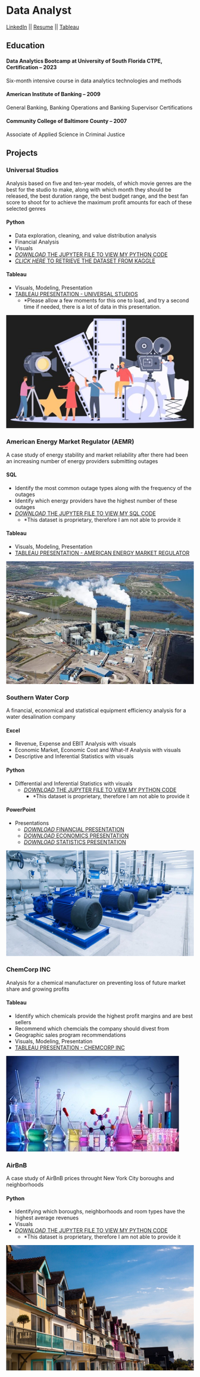 # Data Analyst
[LinkedIn](https://www.linkedin.com/in/brandon-chisnell-9890a79b/)
||
[Resume](/assets/resume/resume_brandon_chisnell.pdf)
||
[Tableau](https://public.tableau.com/app/profile/brandon.chisnell)

## Education
#### Data Analytics Bootcamp at University of South Florida CTPE, Certification – 2023
Six-month intensive course in data analytics technologies and methods

#### American Institute of Banking – 2009
General Banking, Banking Operations and Banking Supervisor Certifications

#### Community College of Baltimore County – 2007
Associate of Applied Science in Criminal Justice

## Projects
### Universal Studios
Analysis based on five and ten-year models, of which movie genres are the best for the studio to make, along with which month they should be released, the best duration range, the best budget range, and the best fan score to shoot for to achieve the maximum profit amounts for each of these selected genres

#### Python
- Data exploration, cleaning, and value distribution analysis
- Financial Analysis
- Visuals
- [*DOWNLOAD* THE JUPYTER FILE TO VIEW MY PYTHON CODE](/assets/files/capstone_universal_studios_portfolio.ipynb)
- [*CLICK HERE* TO RETRIEVE THE DATASET FROM KAGGLE](https://www.kaggle.com/datasets/akshaypawar7/millions-of-movies)

#### Tableau
  - Visuals, Modeling, Presentation
  - [TABLEAU PRESENTATION - UNIVERSAL STUDIOS](https://public.tableau.com/app/profile/brandon.chisnell/viz/Capstone-UniversalStudios/ExecutivePresentation)
    - *Please allow a few moments for this one to load, and try a second time if needed, there is a lot of data in this presentation.

![Movies](/assets/images/movies1.jpeg)

### American Energy Market Regulator (AEMR)
A case study of energy stability and market reliability after there had been an increasing number of energy providers submitting outages

#### SQL
  - Identify the most common outage types along with the frequency of the outages
  - Identify which energy providers have the highest number of these outages
  - [*DOWNLOAD* THE JUPYTER FILE TO VIEW MY SQL CODE](assets/files/aemr_portfolio.ipynb)
    - *This dataset is proprietary, therefore I am not able to provide it

#### Tableau
  - Visuals, Modeling, Presentation
  - [TABLEAU PRESENTATION - AMERICAN ENERGY MARKET REGULATOR](https://public.tableau.com/app/profile/brandon.chisnell/viz/AmericanEnergyMarketRegulator_16941167662490/Presentation)

![Energy Plant](/assets/images/energy2.jpeg)

### Southern Water Corp
A financial, economical and statistical equipment efficiency analysis for a water desalination company 
#### Excel
  - Revenue, Expense and EBIT Analysis with visuals
  - Economic Market, Economic Cost and What-If Analysis with visuals
  - Descriptive and Inferential Statistics with visuals
#### Python
  - Differential and Inferential Statistics with visuals
    - [*DOWNLOAD* THE JUPYTER FILE TO VIEW MY PYTHON CODE](/assets/files/sw_portfolio.ipynb)
      - *This dataset is proprietary, therefore I am not able to provide it 
#### PowerPoint
  - Presentations
    - [*DOWNLOAD* FINANCIAL PRESENTATION](/assets/files/sw_financial_portfolio.pptx)
    - [*DOWNLOAD* ECONOMICS PRESENTATION](/assets/files/sw_economics_portfolio.pptx)
    - [*DOWNLOAD* STATISTICS PRESENTATION](/assets/files/sw_statistics_portfolio.pptx)

![Water Pumping Station](/assets/images/water1.jpeg)

### ChemCorp INC
Analysis for a chemical manufacturer on preventing loss of future market share and growing profits 
#### Tableau
  - Identify which chemicals provide the highest profit margins and are best sellers
  - Recommend which chemcials the company should divest from
  - Geographic sales program recommendations
  - Visuals, Modeling, Presentation
  - [TABLEAU PRESENTATION - CHEMCORP INC](https://public.tableau.com/app/profile/brandon.chisnell/viz/ChemCorp_16941983986210/Presentation)

![Chemicals](/assets/images/chem1.jpeg)

### AirBnB
A case study of AirBnB prices throught New York City boroughs and neighborhoods
#### Python
  - Identifying which boroughs, neighborhoods and room types have the highest average revenues
  - Visuals
  - [*DOWNLOAD* THE JUPYTER FILE TO VIEW MY PYTHON CODE](assets/files/aibnb_portfolio.ipynb)
    - *This dataset is proprietary, therefore I am not able to provide it 

![AirBnB](/assets/images/airbnb1.jpeg)
